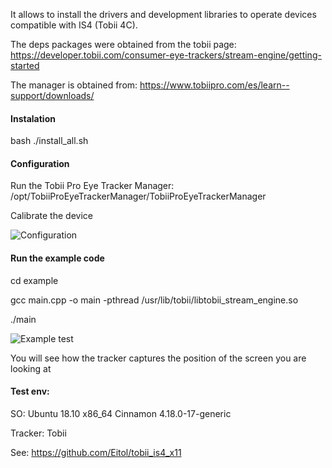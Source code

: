 It allows to install the drivers and development libraries to operate devices compatible with IS4 (Tobii 4C).

The deps packages were obtained from the tobii page:
https://developer.tobii.com/consumer-eye-trackers/stream-engine/getting-started

The manager is obtained from:
https://www.tobiipro.com/es/learn--support/downloads/

#### Instalation

bash ./install_all.sh

#### Configuration

Run the Tobii Pro Eye Tracker Manager:
/opt/TobiiProEyeTrackerManager/TobiiProEyeTrackerManager

Calibrate the device

![Configuration](media/config.gif)

#### Run the example code

cd example

gcc  main.cpp -o main -pthread /usr/lib/tobii/libtobii_stream_engine.so

./main

![Example test](media/example_test.gif)


You will see how the tracker captures the position of the screen you are looking at


#### Test env:

SO: Ubuntu 18.10 x86_64 Cinnamon 4.18.0-17-generic

Tracker: Tobii

See:
https://github.com/Eitol/tobii_is4_x11



